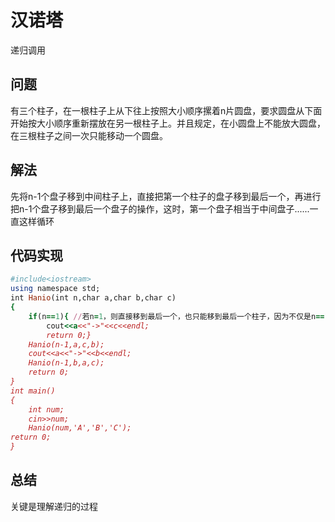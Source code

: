 # 汉诺塔
递归调用
## 问题
有三个柱子，在一根柱子上从下往上按照大小顺序摞着n片圆盘，要求圆盘从下面开始按大小顺序重新摆放在另一根柱子上。并且规定，在小圆盘上不能放大圆盘，在三根柱子之间一次只能移动一个圆盘。
## 解法
先将n-1个盘子移到中间柱子上，直接把第一个柱子的盘子移到最后一个，再进行把n-1个盘子移到最后一个盘子的操作，这时，第一个盘子相当于中间盘子......一直这样循环
## 代码实现
```ruby
#include<iostream>
using namespace std;
int Hanio(int n,char a,char b,char c)
{
    if(n==1){ //若n=1，则直接移到最后一个，也只能移到最后一个柱子，因为不仅是n==1的情况，也是把n-1个移到中间一个后再进行的步骤
        cout<<a<<"->"<<c<<endl;
        return 0;}    
    Hanio(n-1,a,c,b);
    cout<<a<<"->"<<b<<endl;
    Hanio(n-1,b,a,c);
    return 0;
}
int main()
{
    int num;
    cin>>num;
    Hanio(num,'A','B','C');
return 0;
}
```
## 总结
关键是理解递归的过程
